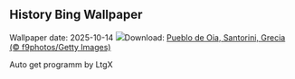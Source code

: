 ## History Bing Wallpaper
Wallpaper date: 2025-10-14
![](https://www.bing.com/th?id=OHR.OiaSantorini_ES-ES1170312678_UHD.jpg&w=1000)Download: [Pueblo de Oia, Santorini, Grecia (© f9photos/Getty Images)](https://www.bing.com/th?id=OHR.OiaSantorini_ES-ES1170312678_UHD.jpg)

Auto get programm by LtgX
